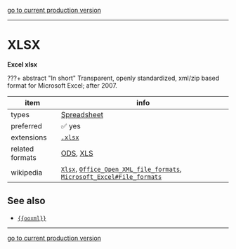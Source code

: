 [go to current production version]({{preferredFormats}})

---



# XLSX

**Excel xlsx**

???+ abstract "In short"
    Transparent, openly standardized, xml/zip based format for Microsoft Excel; after 2007.

item | info
--- | ---
types | [Spreadsheet](../dataTypes/spreadsheet.md)
preferred | ✅ yes
extensions | [`.xlsx`](../extensions/xlsx.md)
related formats | [ODS](../fileFormats/ods.md), [XLS](../fileFormats/xls.md)
wikipedia | [`Xlsx`]({{wikipedia}}/Xlsx), [`Office_Open_XML_file_formats`]({{wikipedia}}/Office_Open_XML_file_formats), [`Microsoft_Excel#File_formats`]({{wikipedia}}/Microsoft_Excel#File_formats)



## See also
*   [`{{ooxml}}`]({{ooxml}})




---

[go to current production version]({{preferredFormats}})
